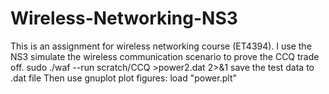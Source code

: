 # Wireless-Networking-NS3
This is an assignment for wireless networking course (ET4394). I use the NS3 simulate the wireless communication scenario to prove the CCQ trade off. 
sudo ./waf --run scratch/CCQ >power2.dat 2>&1 save the test data to .dat file
Then use gnuplot plot figures: load "power.plt"
